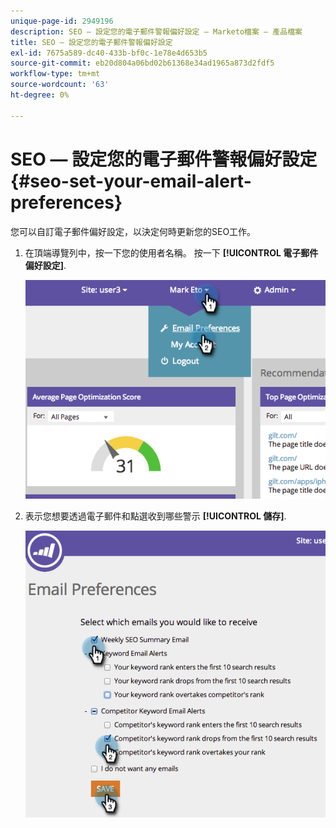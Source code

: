 ```yaml
---
unique-page-id: 2949196
description: SEO — 設定您的電子郵件警報偏好設定 — Marketo檔案 — 產品檔案
title: SEO — 設定您的電子郵件警報偏好設定
exl-id: 7675a589-dc40-433b-bf0c-1e78e4d653b5
source-git-commit: eb20d804a06bd02b61368e34ad1965a873d2fdf5
workflow-type: tm+mt
source-wordcount: '63'
ht-degree: 0%

---
```


# SEO — 設定您的電子郵件警報偏好設定 {#seo-set-your-email-alert-preferences}

您可以自訂電子郵件偏好設定，以決定何時更新您的SEO工作。

1. 在頂端導覽列中，按一下您的使用者名稱。 按一下 **[!UICONTROL 電子郵件偏好設定]**.

   ![](assets/image2014-9-17-21-3a23-3a28.png)

1. 表示您想要透過電子郵件和點選收到哪些警示 **[!UICONTROL 儲存]**.

   ![](assets/image2014-9-17-21-3a23-3a33.png)
